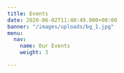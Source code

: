 ```yaml
---
title: Events
date: 2020-06-02T11:40:49.000+00:00
banner: "/images/uploads/bg_1.jpg"
menu:
  nav:
    name: Our Events
    weight: 3

---
```

